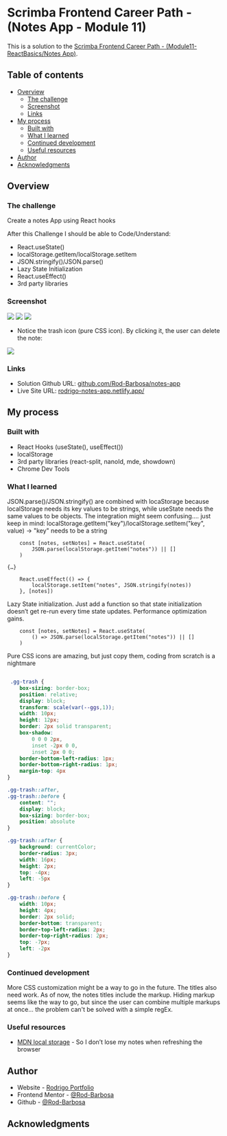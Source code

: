 # Scrimba Frontend Career Path - (Notes App - Module 11)

This is a solution to the [Scrimba Frontend Career Path - (Module11-ReactBasics/Notes App)](https://scrimba.com/learn/frontend).

## Table of contents

- [Overview](#overview)
  - [The challenge](#the-challenge)
  - [Screenshot](#screenshot)
  - [Links](#links)
- [My process](#my-process)
  - [Built with](#built-with)
  - [What I learned](#what-i-learned)
  - [Continued development](#continued-development)
  - [Useful resources](#useful-resources)
- [Author](#author)
- [Acknowledgments](#acknowledgments)


## Overview

### The challenge

Create a notes App using React hooks

After this Challenge I should be able to Code/Understand:

- React.useState()
- localStorage.getItem/localStorage.setItem
- JSON.stringify()/JSON.parse()
- Lazy State Initialization
- React.useEffect()
- 3rd party libraries

### Screenshot

![](./noNotes.png)
![](./firstNote.png)
![](./preview.png)

- Notice the trash icon (pure CSS icon). By clicking it, the user can delete the note:

![](./delete.png)


### Links

- Solution Github URL: [github.com/Rod-Barbosa/notes-app](https://github.com/Rod-Barbosa/notes-app)
- Live Site URL: [rodrigo-notes-app.netlify.app/](https://rodrigo-notes-app.netlify.app/)

## My process

### Built with

- React Hooks (useState(), useEffect())
- localStorage
- 3rd party libraries (react-split, nanoId, mde, showdown)
- Chrome Dev Tools

### What I learned

JSON.parse()/JSON.stringify() are combined with locaStorage because localStorage needs its key values to be strings, while useState needs the same values to be objects. The integration might seem confusing.... just keep in mind: localStorage.getItem("key")/localStorage.setItem("key", value) -> "key" needs to be a string

```React
    const [notes, setNotes] = React.useState(
        JSON.parse(localStorage.getItem("notes")) || []
    )

{…}

    React.useEffect(() => {
        localStorage.setItem("notes", JSON.stringify(notes))
    }, [notes])
```

Lazy State initialization. Just add a function so that state initialization doesn’t get re-run every time state updates. Performance optimization gains.
```
    const [notes, setNotes] = React.useState(
        () => JSON.parse(localStorage.getItem("notes")) || []
    )
```

Pure CSS icons are amazing, but just copy them, coding from scratch is a nightmare

```CSS

 .gg-trash {
    box-sizing: border-box;
    position: relative;
    display: block;
    transform: scale(var(--ggs,1));
    width: 10px;
    height: 12px;
    border: 2px solid transparent;
    box-shadow:
        0 0 0 2px,
        inset -2px 0 0,
        inset 2px 0 0;
    border-bottom-left-radius: 1px;
    border-bottom-right-radius: 1px;
    margin-top: 4px
}

.gg-trash::after,
.gg-trash::before {
    content: "";
    display: block;
    box-sizing: border-box;
    position: absolute
}

.gg-trash::after {
    background: currentColor;
    border-radius: 3px;
    width: 16px;
    height: 2px;
    top: -4px;
    left: -5px
}

.gg-trash::before {
    width: 10px;
    height: 4px;
    border: 2px solid;
    border-bottom: transparent;
    border-top-left-radius: 2px;
    border-top-right-radius: 2px;
    top: -7px;
    left: -2px
} 
```

### Continued development

More CSS customization might be a way to go in the future. The titles also need work. As of now, the notes titles include the markup. Hiding markup seems like the way to go, but since the user can combine multiple markups at once... the problem can't be solved with a simple regEx.

### Useful resources

- [MDN local storage](https://developer.mozilla.org/en-US/docs/Web/API/Window/localStorage) - So I don’t lose my notes when refreshing the browser


## Author

- Website - [Rodrigo Portfolio](https://www.gelatodigital.com)
- Frontend Mentor - [@Rod-Barbosa](https://www.frontendmentor.io/profile/Rod-Barbosa)
- Github - [@Rod-Barbosa](https://github.com/Rod-Barbosa)

## Acknowledgments

